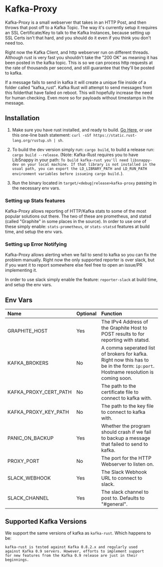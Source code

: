 # Kafka-Proxy #

Kafka-Proxy is a small webserver that takes in an HTTP Post, and then throws that post off to a Kafka
Topic. The way it's currently setup it requires an SSL Certificate/Key to talk to the Kafka Instances,
because setting up SSL Certs isn't that hard, and you should do it even if you think you don't need
too.

Right now the Kafka Client, and http webserver run on different threads. Although rust is very fast
you shouldn't take the "200 OK" as meaning it has been posted in the kafka topic. This is so we can
process http requests at the rate of thousands per second, and still guarantee that they'll be
posted to kafka.

If a message fails to send in kafka it will create a unique file inside of a folder called "kafka_rust".
Kafka Rust will attempt to send messages from this folderthat have failed on reboot. This will
hopefully increase the need for human checking. Even more so for payloads without timestamps in the message.

## Installation ##

1. Make sure you have rust installed, and ready to build. [Go Here][rust_link], or use this one-line bash statement:
  `curl -sSf https://static.rust-lang.org/rustup.sh | sh`.

2. To build the dev version simply run: `cargo build`, to build a release run: `cargo build --release`.
  (Note: Kafka-Rust requires you to have LibSnappy in your path: ```To build kafka-rust you'll need libsnappy-dev on your local machine. If that library is not installed in the usual path, you can export the LD_LIBRARY_PATH and LD_RUN_PATH environment variables before issueing cargo build.```).

3. Run the binary located in `target/<debug|release>kafka-proxy` passing in the necessary env vars.

### Setting up Stats features ###

Kafka-Proxy allows reporting of HTTP/Kafka stats to some of the most popular solutions out there.
The two of these are prometheus, and statsd (called "Graphite" in some places in the source).
In order to use one of these simply enable: `stats-prometheus`, or `stats-statsd` features at build time,
and setup the env vars.

### Setting up Error Notifying ###

Kafka-Proxy allows alerting when we fail to send to kafka so you can fix the problem manually.
Right now the only supported reporter is over slack, but if you want it to report somewhere else feel
free to open an issue/PR implementing it.

In order to use slack simply enable the feature: `reporter-slack` at build time, and setup the env vars.

## Env Vars ##

| Name                  | Optional | Function                                                                                                                          |
|:----------------------|:---------|:----------------------------------------------------------------------------------------------------------------------------------|
| GRAPHITE_HOST         | Yes      | The IPv4 Address of the Graphite Host to POST results to for reporting with statsd.                                               |
| KAFKA_BROKERS         | No       | A comma seperated list of brokers for kafka. Right now this has to be in the form: `ip:port`. Hostname resolution is coming soon. |
| KAFKA_PROXY_CERT_PATH | No       | The path to the certificate file to connect to kafka with.                                                                        |
| KAFKA_PROXY_KEY_PATH  | No       | The path to the key file to connect to kafka with.                                                                                |
| PANIC_ON_BACKUP       | Yes      | Whether the program should crash if we fail to backup a message that failed to send to kafka.                                     |
| PROXY_PORT            | No       | The port for the HTTP Webserver to listen on.                                                                                     |
| SLACK_WEBHOOK         | Yes      | The Slack Webhook URL to connect to slack.                                                                                        |
| SLACK_CHANNEL         | Yes      | The slack channel to post to. Defaults to "#general".                                                                             |

## Supported Kafka Versions ##

We support the same versions of kafka as `kafka-rust`. Which happens to be:
```
kafka-rust is tested against Kafka 0.8.2.x and regularly used
against Kafka 0.9 servers. However, efforts to implement support
for new features from the Kafka 0.9 release are just in their
beginnings.
```

[rust_link]: https://www.rust-lang.org/en-US/downloads.html
